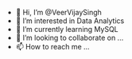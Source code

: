 - 👋 Hi, I’m @VeerVijaySingh
- 👀 I’m interested in Data Analytics
- 🌱 I’m currently learning MySQL
- 💞️ I’m looking to collaborate on ...
- 📫 How to reach me ...

<!---
VeerVijaySingh/VeerVijaySingh is a ✨ special ✨ repository because its `README.md` (this file) appears on your GitHub profile.
You can click the Preview link to take a look at your changes.
--->
